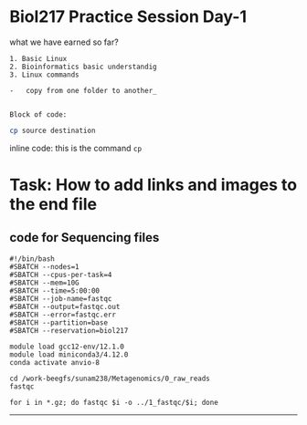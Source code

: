 # Biol217 Practice Session Day-1

  what we have earned so far?

    1. Basic Linux
    2. Bioinformatics basic understandig
    3. Linux commands

    -   copy from one folder to another_
  

    Block of code:

  ```sh
  cp source destination
  ```

  inline code:
  this is the command `cp`

# Task: How to add links and images to the end file


##  code for Sequencing files
```
#!/bin/bash
#SBATCH --nodes=1
#SBATCH --cpus-per-task=4
#SBATCH --mem=10G
#SBATCH --time=5:00:00
#SBATCH --job-name=fastqc
#SBATCH --output=fastqc.out
#SBATCH --error=fastqc.err
#SBATCH --partition=base
#SBATCH --reservation=biol217

module load gcc12-env/12.1.0
module load miniconda3/4.12.0
conda activate anvio-8

cd /work-beegfs/sunam238/Metagenomics/0_raw_reads
fastqc

for i in *.gz; do fastqc $i -o ../1_fastqc/$i; done
```
--------------------

